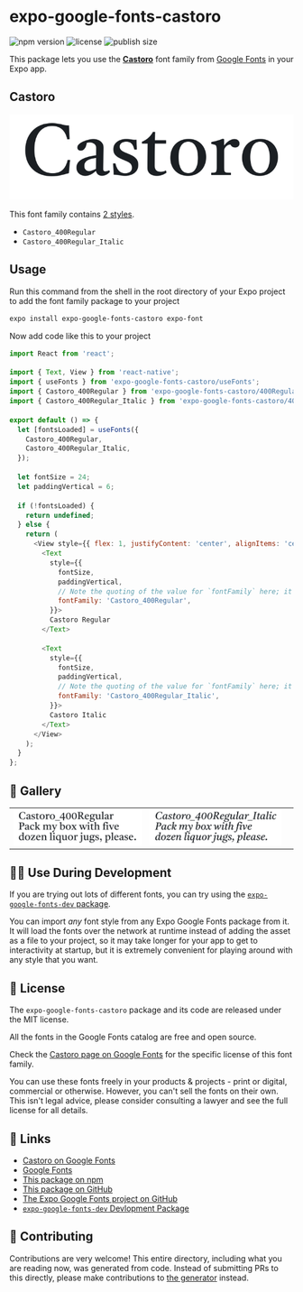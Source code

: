 # expo-google-fonts-castoro

![npm version](https://flat.badgen.net/npm/v/expo-google-fonts-castoro)
![license](https://flat.badgen.net/github/license/expo/google-fonts)
![publish size](https://flat.badgen.net/packagephobia/install/expo-google-fonts-castoro)

This package lets you use the [**Castoro**](https://fonts.google.com/specimen/Castoro) font family from [Google Fonts](https://fonts.google.com/) in your Expo app.

## Castoro

![Castoro](./font-family.png)

This font family contains [2 styles](#-gallery).

- `Castoro_400Regular`
- `Castoro_400Regular_Italic`

## Usage

Run this command from the shell in the root directory of your Expo project to add the font family package to your project
```sh
expo install expo-google-fonts-castoro expo-font
```

Now add code like this to your project
```js
import React from 'react';

import { Text, View } from 'react-native';
import { useFonts } from 'expo-google-fonts-castoro/useFonts';
import { Castoro_400Regular } from 'expo-google-fonts-castoro/400Regular';
import { Castoro_400Regular_Italic } from 'expo-google-fonts-castoro/400Regular_Italic';

export default () => {
  let [fontsLoaded] = useFonts({
    Castoro_400Regular,
    Castoro_400Regular_Italic,
  });

  let fontSize = 24;
  let paddingVertical = 6;

  if (!fontsLoaded) {
    return undefined;
  } else {
    return (
      <View style={{ flex: 1, justifyContent: 'center', alignItems: 'center' }}>
        <Text
          style={{
            fontSize,
            paddingVertical,
            // Note the quoting of the value for `fontFamily` here; it expects a string!
            fontFamily: 'Castoro_400Regular',
          }}>
          Castoro Regular
        </Text>

        <Text
          style={{
            fontSize,
            paddingVertical,
            // Note the quoting of the value for `fontFamily` here; it expects a string!
            fontFamily: 'Castoro_400Regular_Italic',
          }}>
          Castoro Italic
        </Text>
      </View>
    );
  }
};

```

## 🔡 Gallery


||||
|-|-|-|
|![Castoro_400Regular](.//400Regular/Castoro_400Regular.ttf.png)|![Castoro_400Regular_Italic](.//400Regular_Italic/Castoro_400Regular_Italic.ttf.png)|||


## 👩‍💻 Use During Development

If you are trying out lots of different fonts, you can try using the [`expo-google-fonts-dev` package](https://github.com/freeboub/google-fonts/tree/master/font-packages/dev#readme).

You can import *any* font style from any Expo Google Fonts package from it. It will load the fonts
over the network at runtime instead of adding the asset as a file to your project, so it may take longer
for your app to get to interactivity at startup, but it is extremely convenient
for playing around with any style that you want.

## 📖 License

The `expo-google-fonts-castoro` package and its code are released under the MIT license.

All the fonts in the Google Fonts catalog are free and open source.

Check the [Castoro page on Google Fonts](https://fonts.google.com/specimen/Castoro) for the specific license of this font family.

You can use these fonts freely in your products & projects - print or digital, commercial or otherwise. However, you can't sell the fonts on their own. This isn't legal advice, please consider consulting a lawyer and see the full license for all details.

## 🔗 Links

- [Castoro on Google Fonts](https://fonts.google.com/specimen/Castoro)
- [Google Fonts](https://fonts.google.com/)
- [This package on npm](https://www.npmjs.com/package/expo-google-fonts-castoro)
- [This package on GitHub](https://github.com/freeboub/google-fonts/tree/master/font-packages/castoro)
- [The Expo Google Fonts project on GitHub](https://github.com/freeboub/google-fonts)
- [`expo-google-fonts-dev` Devlopment Package](https://github.com/freeboub/google-fonts/tree/master/font-packages/dev)

## 🤝 Contributing

Contributions are very welcome! This entire directory, including what you are reading now, was generated from code. Instead of submitting PRs to this directly, please make contributions to [the generator](https://github.com/freeboub/google-fonts/tree/master/packages/generator) instead.
